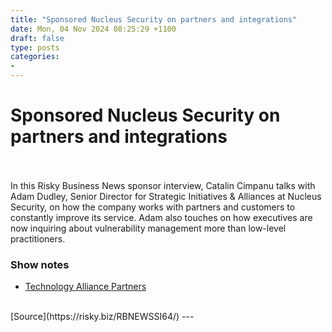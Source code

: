 ```yaml
---
title: "Sponsored Nucleus Security on partners and integrations"
date: Mon, 04 Nov 2024 08:25:29 +1100
draft: false
type: posts
categories: 
- 
---
```

# Sponsored Nucleus Security on partners and integrations

<br/>

<br/>
In this Risky Business News sponsor interview, Catalin Cimpanu talks with Adam Dudley, Senior Director for Strategic Initiatives & Alliances at Nucleus Security, on how the company works with partners and customers to constantly improve its service. Adam also touches on how executives are now inquiring about vulnerability management more than low-level practitioners.

### Show notes

-   [Technology Alliance Partners](https://nucleussec.com/technology-partners/)

<br/>
[Source](https://risky.biz/RBNEWSSI64/)
---

